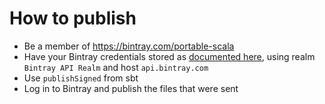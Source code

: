 # How to publish

* Be a member of https://bintray.com/portable-scala
* Have your Bintray credentials stored as
  [documented here](http://www.scala-sbt.org/1.0/docs/Publishing.html#Credentials),
  using realm `Bintray API Realm` and host `api.bintray.com`
* Use `publishSigned` from sbt
* Log in to Bintray and publish the files that were sent
